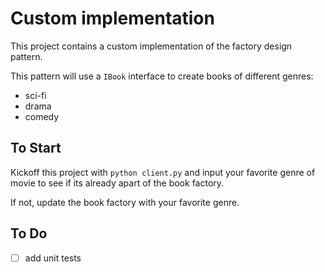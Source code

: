 # Custom implementation

This project contains a custom implementation of the factory design pattern.

This pattern will use a `IBook` interface to create books of different genres:

- sci-fi
- drama
- comedy

## To Start

Kickoff this project with `python client.py` and input your favorite genre of movie to see if its already apart of the book factory.

If not, update the book factory with your favorite genre.

## To Do

- [ ] add unit tests